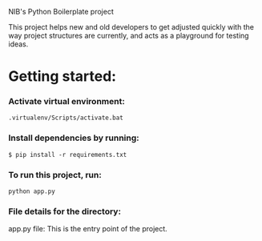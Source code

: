 NIB's Python Boilerplate project

This project helps new and old developers to get adjusted quickly with the way project structures are currently, and acts as a playground for testing ideas.

# Getting started:

### Activate virtual environment:
````
.virtualenv/Scripts/activate.bat
````

### Install dependencies by running:
````
$ pip install -r requirements.txt
````

### To run this project, run: 
````
python app.py
````

### File details for the directory:
app.py file:
This is the entry point of the project.